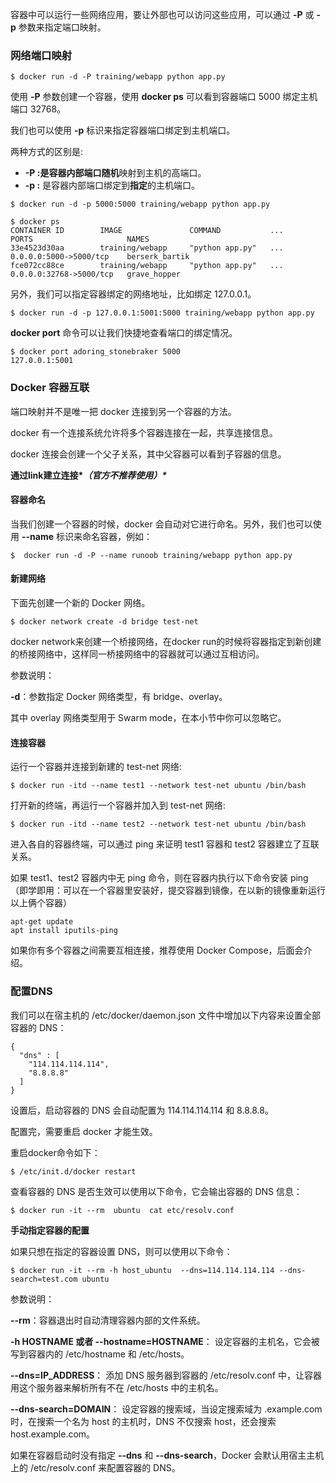 容器中可以运行一些网络应用，要让外部也可以访问这些应用，可以通过 **-P** 或 **-p** 参数来指定端口映射。

### 网络端口映射

```shell
$ docker run -d -P training/webapp python app.py
```

使用 **-P** 参数创建一个容器，使用 **docker ps** 可以看到容器端口 5000 绑定主机端口 32768。

我们也可以使用 **-p** 标识来指定容器端口绑定到主机端口。

两种方式的区别是:

- **-P :**是容器内部端口**随机**映射到主机的高端口。
- **-p :** 是容器内部端口绑定到**指定**的主机端口。

```shell
$ docker run -d -p 5000:5000 training/webapp python app.py
```

```shell
$ docker ps
CONTAINER ID        IMAGE               COMMAND           ...           PORTS                     NAMES
33e4523d30aa        training/webapp     "python app.py"   ...   0.0.0.0:5000->5000/tcp    berserk_bartik
fce072cc88ce        training/webapp     "python app.py"   ...   0.0.0.0:32768->5000/tcp   grave_hopper
```

另外，我们可以指定容器绑定的网络地址，比如绑定 127.0.0.1。

```shell
$ docker run -d -p 127.0.0.1:5001:5000 training/webapp python app.py
```

**docker port** 命令可以让我们快捷地查看端口的绑定情况。

```shell
$ docker port adoring_stonebraker 5000
127.0.0.1:5001
```

### Docker 容器互联

端口映射并不是唯一把 docker 连接到另一个容器的方法。

docker 有一个连接系统允许将多个容器连接在一起，共享连接信息。

docker 连接会创建一个父子关系，其中父容器可以看到子容器的信息。

**通过link建立连接\**（官方不推荐使用）\****

#### 容器命名

当我们创建一个容器的时候，docker 会自动对它进行命名。另外，我们也可以使用 **--name** 标识来命名容器，例如：

```shell
$  docker run -d -P --name runoob training/webapp python app.py
```

#### 新建网络

下面先创建一个新的 Docker 网络。

```shell
$ docker network create -d bridge test-net
```

 docker network来创建一个桥接网络，在docker run的时候将容器指定到新创建的桥接网络中，这样同一桥接网络中的容器就可以通过互相访问。

参数说明：

**-d**：参数指定 Docker 网络类型，有 bridge、overlay。

其中 overlay 网络类型用于 Swarm mode，在本小节中你可以忽略它。

#### 连接容器

运行一个容器并连接到新建的 test-net 网络:

```shell
$ docker run -itd --name test1 --network test-net ubuntu /bin/bash
```

打开新的终端，再运行一个容器并加入到 test-net 网络:

```shell
$ docker run -itd --name test2 --network test-net ubuntu /bin/bash
```

进入各自的容器终端，可以通过 ping 来证明 test1 容器和 test2 容器建立了互联关系。

如果 test1、test2 容器内中无 ping 命令，则在容器内执行以下命令安装 ping（即学即用：可以在一个容器里安装好，提交容器到镜像，在以新的镜像重新运行以上俩个容器）

```shell
apt-get update
apt install iputils-ping
```

如果你有多个容器之间需要互相连接，推荐使用 Docker Compose，后面会介绍。

### 配置DNS

我们可以在宿主机的 /etc/docker/daemon.json 文件中增加以下内容来设置全部容器的 DNS：

```shell
{
  "dns" : [
    "114.114.114.114",
    "8.8.8.8"
  ]
}
```

设置后，启动容器的 DNS 会自动配置为 114.114.114.114 和 8.8.8.8。

配置完，需要重启 docker 才能生效。

重启docker命令如下：

```shell
$ /etc/init.d/docker restart
```

查看容器的 DNS 是否生效可以使用以下命令，它会输出容器的 DNS 信息：

```shell
$ docker run -it --rm  ubuntu  cat etc/resolv.conf
```

**手动指定容器的配置**

如果只想在指定的容器设置 DNS，则可以使用以下命令：

```
$ docker run -it --rm -h host_ubuntu  --dns=114.114.114.114 --dns-search=test.com ubuntu
```

参数说明：

**--rm**：容器退出时自动清理容器内部的文件系统。

**-h HOSTNAME 或者 --hostname=HOSTNAME**： 设定容器的主机名，它会被写到容器内的 /etc/hostname 和 /etc/hosts。

**--dns=IP_ADDRESS**： 添加 DNS 服务器到容器的 /etc/resolv.conf 中，让容器用这个服务器来解析所有不在 /etc/hosts 中的主机名。

**--dns-search=DOMAIN**： 设定容器的搜索域，当设定搜索域为 .example.com 时，在搜索一个名为 host 的主机时，DNS 不仅搜索 host，还会搜索 host.example.com。

如果在容器启动时没有指定 **--dns** 和 **--dns-search**，Docker 会默认用宿主主机上的 /etc/resolv.conf 来配置容器的 DNS。